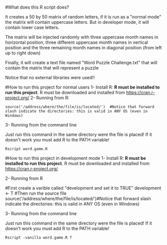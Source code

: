 #What does this R script does?

It creates a 50 by 50 matrix of random letters, if it is run as a "normal mode" the matrix will contain uppercase letters. But in developer mode, it will contain lower case letters.

The matrix will be injected randomly with three uppercase month names in horizontal position, three different uppercase month names in vertical position and the three remaining month names in diagonal position (from left up to right down)

Finally, it will create a text file named "Word Puzzle Challenge.txt" that will contain the matrix that will represent a puzzle

Notice that no external libraries were used!!


#How to run this project for normal users
1- Install R: **R must be installed to run this project**.  R must be downloaded and installed from https://cran.r-project.org/
2- Running from R:

    source('/address/where/the/file/is/located/')  #Notice that forward slash indicate the directories: this is valid in ANY OS (even in Windows)

3- Running from the command line
	
Just run this command in the same directory were the file is placed! If it doesn't work you must add R to the PATH variable!

    Rscript word.game.R

#How to run this project in development mode 
1- Install R: **R must be installed to run this project**. R must be downloaded and installed from https://cran.r-project.org/

2- Running from R
   
   #First create a varible called "development and set it to TRUE"
   development <- T
   #Then run the source file 
   source('/address/where/the/file/is/located/')#Notice that forward slash indicate the directories: this is valid in ANY OS (even in Windows)

3- Running from the command line

Just run this command in the same directory were the file is placed! If it doesn't work you must add R to the PATH variable!

    Rscript -vanilla word.game.R T




